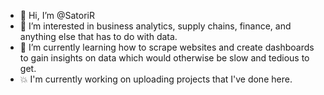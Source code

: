 - 👋 Hi, I’m @SatoriR
- 👀 I’m interested in business analytics, supply chains, finance, and anything else that has to do with data.
- 🌱 I’m currently learning how to scrape websites and create dashboards to gain insights on data which would otherwise be slow and tedious to get.
- :boom: I'm currently working on uploading projects that I've done here.

<!---
SatoriR/SatoriR is a ✨ special ✨ repository because its `README.md` (this file) appears on your GitHub profile.
You can click the Preview link to take a look at your changes.
--->
